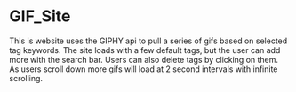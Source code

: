 # GIF_Site
This is website uses the GIPHY api to pull a series of gifs based on selected tag keywords. The site loads with a few default tags, 
but the user can add more with the search bar. Users can also delete tags by clicking on them. As users scroll down more gifs will 
load at 2 second intervals with infinite scrolling.

